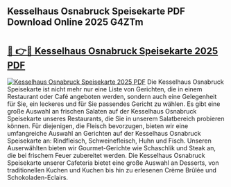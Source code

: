 ## Kesselhaus Osnabruck Speisekarte PDF Download Online 2025 G4ZTm

# <h2><a href="http://gca5u7.nevu.top/?p=Kesselhaus+Osnabruck+Speisekarte">🔗 👉🔴 Kesselhaus Osnabruck Speisekarte 2025 PDF</a></h2>

[![Kesselhaus Osnabruck Speisekarte 2025 PDF](https://i.imgur.com/dBaPXMq.png)](http://gca5u7.nevu.top/?p=Kesselhaus+Osnabruck+Speisekarte)
Die Kesselhaus Osnabruck Speisekarte ist nicht mehr nur eine Liste von Gerichten, die in einem Restaurant oder Café angeboten werden, sondern auch eine Gelegenheit für Sie, ein leckeres und für Sie passendes Gericht zu wählen. Es gibt eine große Auswahl an frischen Salaten auf der Kesselhaus Osnabruck Speisekarte unseres Restaurants, die Sie in unserem Salatbereich probieren können. Für diejenigen, die Fleisch bevorzugen, bieten wir eine umfangreiche Auswahl an Gerichten auf der Kesselhaus Osnabruck Speisekarte an: Rindfleisch, Schweinefleisch, Huhn und Fisch. Unseren Auserwählten bieten wir Gourmet-Gerichte wie Schaschlik und Steak an, die bei frischem Feuer zubereitet werden. Die Kesselhaus Osnabruck Speisekarte unserer Cafeteria bietet eine große Auswahl an Desserts, von traditionellen Kuchen und Kuchen bis hin zu erlesenen Crème Brûlée und Schokoladen-Eclairs.
